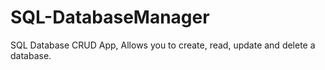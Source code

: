 # SQL-DatabaseManager
SQL Database CRUD App, Allows you to create, read, update and delete a database. 
